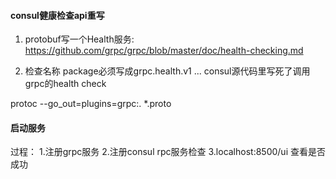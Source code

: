 #### consul健康检查api重写


1. protobuf写一个Health服务: 
https://github.com/grpc/grpc/blob/master/doc/health-checking.md

2. 检查名称
package必须写成grpc.health.v1 ... consul源代码里写死了调用grpc的health check



 protoc --go_out=plugins=grpc:. *.proto

#### 启动服务

过程：
1.注册grpc服务
2.注册consul rpc服务检查
3.localhost:8500/ui 查看是否成功